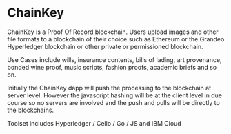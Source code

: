 # ChainKey
ChainKey is a Proof Of Record blockchain. Users upload images and other file formats to a blockchain of their choice such as Ethereum or the Grandeo Hyperledger blockchain or other private or permissioned blockchain.

Use Cases include wills, insurance contents, bills of lading, art provenance, bonded wine proof, music scripts, fashion proofs, academic briefs and so on.

Initially the ChainKey dapp will push the processing to the blockchain at server level. However the javascript hashing will be at the client level in due course so no servers are involved and the push and pulls will be directly to the blockchains.

Toolset includes Hyperledger / Cello / Go / JS and IBM Cloud
